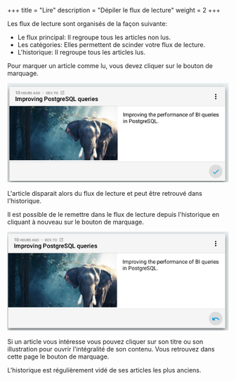 +++
title = "Lire"
description = "Dépiler le flux de lecture"
weight = 2
+++

Les flux de lecture sont organisés de la façon suivante:

- Le flux principal: Il regroupe tous les articles non lus.
- Les catégories: Elles permettent de scinder votre flux de lecture.
- L'historique: Il regroupe tous les articles lus.

Pour marquer un article comme lu, vous devez cliquer sur le bouton de marquage.

![](images/mark-as-read.png)

L'article disparait alors du flux de lecture et peut être retrouvé dans l'historique.

Il est possible de le remettre dans le flux de lecture depuis l'historique en cliquant à nouveau sur le bouton de marquage.

![](images/mark-as-unread.png)

Si un article vous intéresse vous pouvez cliquer sur son titre ou son illustration pour ouvrir l'intégralité de son contenu.
Vous retrouvez dans cette page le bouton de marquage.

L'historique est régulièrement vidé de ses articles les plus anciens.
